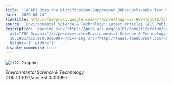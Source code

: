 ```yaml
---
title: '[ASAP] Does the Nitrification-Suppressed BOD<sub>5</sub> Test Make Sense?'
date: '2020-04-24'
linkTitle: http://feedproxy.google.com/~r/acs/esthag/~3/-90Y4TpnYt8/acs.est.0c00997
source: 'Environmental Science & Technology: Latest Articles (ACS Publications)'
description: '<p><img src="https://pubs.acs.org/na101/home/literatum/publisher/achs/journals/content/esthag/0/esthag.ahead-of-print/acs.est.0c00997/20200424/images/medium/es0c00997_0002.gif"
  alt="TOC Graphic"/></p><div><cite>Environmental Science & Technology</cite></div><div>DOI:
  10.1021/acs.est.0c00997</div><img src="http://feeds.feedburner.com/~r/acs/esthag/~4/-90Y4TpnYt8"
  height="1" width="1" ...'
disable_comments: true
---
```

<p><img src="https://pubs.acs.org/na101/home/literatum/publisher/achs/journals/content/esthag/0/esthag.ahead-of-print/acs.est.0c00997/20200424/images/medium/es0c00997_0002.gif" alt="TOC Graphic"/></p><div><cite>Environmental Science & Technology</cite></div><div>DOI: 10.1021/acs.est.0c00997</div><img src="http://feeds.feedburner.com/~r/acs/esthag/~4/-90Y4TpnYt8" height="1" width="1" ...